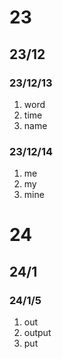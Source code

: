 # 23
## 23/12
### 23/12/13

1. word
2. time
3. name

### 23/12/14
1. me
2. my
3. mine

# 24
## 24/1
### 24/1/5
1. out
2. output
3. put